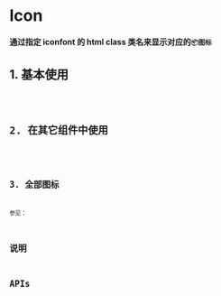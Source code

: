 # Icon

**通过指定 iconfont 的 html class 类名来显示对应的`📦图标`**

## 1. 基本使用

<code src="./../../demo/icon/normal-usage.demo.tsx"/>

## 2. 在其它组件中使用

<code src="./../../demo/icon/used-in-others.demo.tsx"/>

## 3. 全部图标

参见：

## 说明

## APIs
